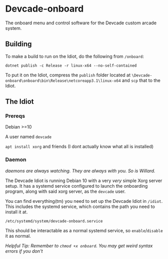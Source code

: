 # Devcade-onboard
The onboard menu and control software for the Devcade custom arcade system.


## Building

To make a build to run on the Idiot, do the following from `/onboard`:
```
dotnet publish -c Release -r linux-x64 --no-self-contained
```

To put it on the Idiot, compress the `publish` folder located at `\Devcade-onboard\onboard\bin\Release\netcoreapp3.1\linux-x64` and `scp` that to the Idiot.

## The Idiot

### Prereqs

Debian >=10

A user named `devcade`

`apt install xorg` and friends (I dont actually know what all is installed)

### Daemon

_daemons are always watching. They are always with you. So is Willard._

The Devcade Idiot is running Debian 10 with a very _very_ simple Xorg server setup. It has a systemd service configured to launch the onboarding program, along with said xorg server, as the `devcade` user.

You can find everything(tm) you need to set up the Devcade Idiot in `/idiot`. This includes the systemd service, which contains the path you need to install it at.

```
/etc/systemd/system/devcade-onboard.service
```

This should be interactable as a normal systemd service, so `enable`/`disable` it as normal.

_Helpful Tip: Remember to `chmod +x onboard`. You may get weird syntax errors if you don't_